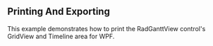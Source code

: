 ## Printing And Exporting
This example demonstrates how to print the RadGanttView control's GridView and Timeline area for WPF.

[//]: <keywords:print>